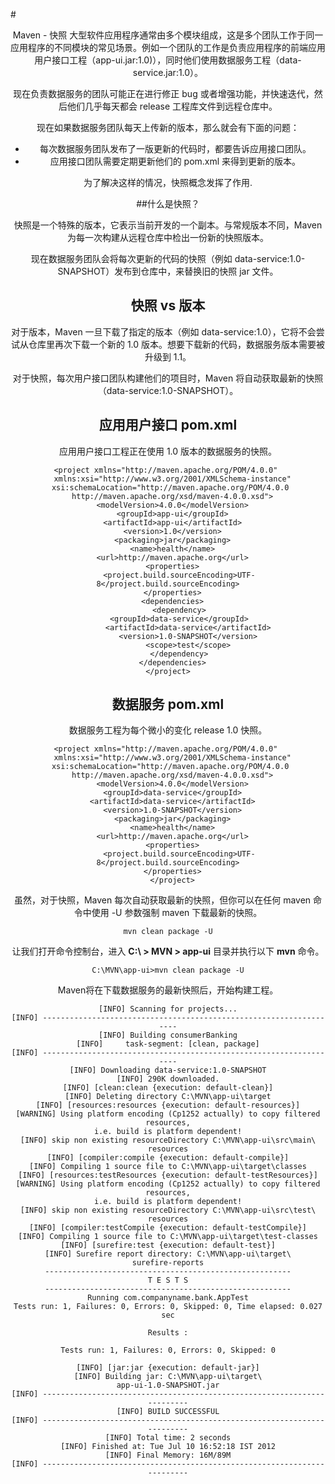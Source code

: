 #<center>Maven - 快照
大型软件应用程序通常由多个模块组成，这是多个团队工作于同一应用程序的不同模块的常见场景。例如一个团队的工作是负责应用程序的前端应用用户接口工程（app-ui.jar:1.0)），同时他们使用数据服务工程（data-service.jar:1.0）。

现在负责数据服务的团队可能正在进行修正 bug 或者增强功能，并快速迭代，然后他们几乎每天都会 release 工程库文件到远程仓库中。

现在如果数据服务团队每天上传新的版本，那么就会有下面的问题：

- 每次数据服务团队发布了一版更新的代码时，都要告诉应用接口团队。
- 应用接口团队需要定期更新他们的 pom.xml 来得到更新的版本。

为了解决这样的情况，快照概念发挥了作用.

##什么是快照？

快照是一个特殊的版本，它表示当前开发的一个副本。与常规版本不同，Maven 为每一次构建从远程仓库中检出一份新的快照版本。

现在数据服务团队会将每次更新的代码的快照（例如 data-service:1.0-SNAPSHOT）发布到仓库中，来替换旧的快照 jar 文件。

## 快照 vs 版本 ##
对于版本，Maven 一旦下载了指定的版本（例如 data-service:1.0），它将不会尝试从仓库里再次下载一个新的 1.0 版本。想要下载新的代码，数据服务版本需要被升级到 1.1。

对于快照，每次用户接口团队构建他们的项目时，Maven 将自动获取最新的快照（data-service:1.0-SNAPSHOT）。


## 应用用户接口 pom.xml ##

应用用户接口工程正在使用 1.0 版本的数据服务的快照。

```
<project xmlns="http://maven.apache.org/POM/4.0.0" 
  xmlns:xsi="http://www.w3.org/2001/XMLSchema-instance"
  xsi:schemaLocation="http://maven.apache.org/POM/4.0.0 
  http://maven.apache.org/xsd/maven-4.0.0.xsd">
  <modelVersion>4.0.0</modelVersion>
  <groupId>app-ui</groupId>
  <artifactId>app-ui</artifactId>
  <version>1.0</version>
  <packaging>jar</packaging>
  <name>health</name>
  <url>http://maven.apache.org</url>
  <properties>
     <project.build.sourceEncoding>UTF-8</project.build.sourceEncoding>
  </properties>
  <dependencies>
     <dependency>
     <groupId>data-service</groupId>
         <artifactId>data-service</artifactId>
         <version>1.0-SNAPSHOT</version>
         <scope>test</scope>
     </dependency>
  </dependencies>
</project>
```

## 数据服务 pom.xml ##
数据服务工程为每个微小的变化 release 1.0 快照。

```
<project xmlns="http://maven.apache.org/POM/4.0.0" 
  xmlns:xsi="http://www.w3.org/2001/XMLSchema-instance"
  xsi:schemaLocation="http://maven.apache.org/POM/4.0.0 
  http://maven.apache.org/xsd/maven-4.0.0.xsd">
  <modelVersion>4.0.0</modelVersion>
  <groupId>data-service</groupId>
  <artifactId>data-service</artifactId>
  <version>1.0-SNAPSHOT</version>
  <packaging>jar</packaging>
  <name>health</name>
  <url>http://maven.apache.org</url>
  <properties>
     <project.build.sourceEncoding>UTF-8</project.build.sourceEncoding>
  </properties>
  </project>
```

虽然，对于快照，Maven 每次自动获取最新的快照，但你可以在任何 maven 命令中使用 -U 参数强制 maven 下载最新的快照。

```
mvn clean package -U
```

让我们打开命令控制台，进入 **C:\ > MVN > app-ui** 目录并执行以下 **mvn** 命令。

```
C:\MVN\app-ui>mvn clean package -U
```

Maven将在下载数据服务的最新快照后，开始构建工程。

```
[INFO] Scanning for projects...
[INFO] -------------------------------------------------------------------
[INFO] Building consumerBanking
[INFO]     task-segment: [clean, package]
[INFO] -------------------------------------------------------------------
[INFO] Downloading data-service:1.0-SNAPSHOT
[INFO] 290K downloaded.
[INFO] [clean:clean {execution: default-clean}]
[INFO] Deleting directory C:\MVN\app-ui\target
[INFO] [resources:resources {execution: default-resources}]
[WARNING] Using platform encoding (Cp1252 actually) to copy filtered resources,
i.e. build is platform dependent!
[INFO] skip non existing resourceDirectory C:\MVN\app-ui\src\main\
resources
[INFO] [compiler:compile {execution: default-compile}]
[INFO] Compiling 1 source file to C:\MVN\app-ui\target\classes
[INFO] [resources:testResources {execution: default-testResources}]
[WARNING] Using platform encoding (Cp1252 actually) to copy filtered resources,
i.e. build is platform dependent!
[INFO] skip non existing resourceDirectory C:\MVN\app-ui\src\test\
resources
[INFO] [compiler:testCompile {execution: default-testCompile}]
[INFO] Compiling 1 source file to C:\MVN\app-ui\target\test-classes
[INFO] [surefire:test {execution: default-test}]
[INFO] Surefire report directory: C:\MVN\app-ui\target\
surefire-reports
-------------------------------------------------------
T E S T S
-------------------------------------------------------
Running com.companyname.bank.AppTest
Tests run: 1, Failures: 0, Errors: 0, Skipped: 0, Time elapsed: 0.027 sec

Results :

Tests run: 1, Failures: 0, Errors: 0, Skipped: 0

[INFO] [jar:jar {execution: default-jar}]
[INFO] Building jar: C:\MVN\app-ui\target\
app-ui-1.0-SNAPSHOT.jar
[INFO] ------------------------------------------------------------------------
[INFO] BUILD SUCCESSFUL
[INFO] ------------------------------------------------------------------------
[INFO] Total time: 2 seconds
[INFO] Finished at: Tue Jul 10 16:52:18 IST 2012
[INFO] Final Memory: 16M/89M
[INFO] ------------------------------------------------------------------------
```
    
